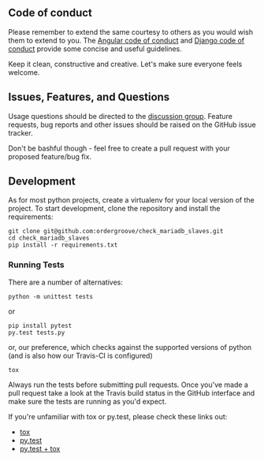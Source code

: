 ## Code of conduct

Please remember to extend the same courtesy to others as you would wish them to extend to you. The [Angular code of conduct][angular-code-of-conduct] and [Django code of conduct][django-code-of-conduct] provide some concise and useful guidelines. 

Keep it clean, constructive and creative. Let's make sure everyone feels welcome.

## Issues, Features, and Questions

Usage questions should be directed to the [discussion group][google-group]. Feature requests, bug reports and other issues should be raised on the GitHub issue tracker.

Don't be bashful though - feel free to create a pull request with your proposed feature/bug fix.

## Development

As for most python projects, create a virtualenv for your local version of the project. To start development, clone the repository and install the requirements:

    git clone git@github.com:ordergroove/check_mariadb_slaves.git
    cd check_mariadb_slaves
    pip install -r requirements.txt

### Running Tests

There are a number of alternatives:

    python -m unittest tests

or

    pip install pytest
    py.test tests.py

or, our preference, which checks against the supported versions of python (and is also how our Travis-CI is configured)

    tox

Always run the tests before submitting pull requests. Once you've made a pull request take a look at the Travis build status in the GitHub interface and make sure the tests are running as you'd expect.

If you're unfamiliar with tox or py.test, please check these links out:
- [tox](https://tox.readthedocs.org/en/latest/)
- [py.test](http://pytest.org/latest/)
- [py.test + tox](http://tox.readthedocs.org/en/latest/example/pytest.html)

[angular-code-of-conduct]: https://github.com/angular/code-of-conduct/blob/master/CODE_OF_CONDUCT.md
[django-code-of-conduct]: https://www.djangoproject.com/conduct/
[google-group]: https://groups.google.com/forum/?fromgroups#!forum/maria-db-slave-nagios-plugin
